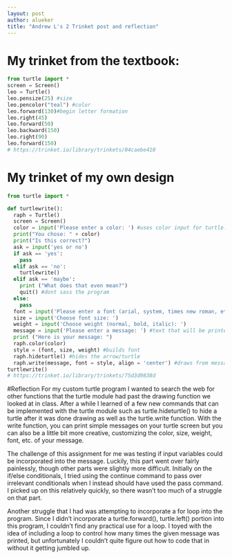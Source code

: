 ```yaml
---
layout: post
author: alueker
title: "Andrew L's 2 Trinket post and reflection"
---
```

# My trinket from the textbook:
```python
from turtle import *
screen = Screen()
leo = Turtle() 
leo.pensize(25) #size
leo.pencolor("teal") #color
leo.forward(130)#begin letter formation
leo.right(45)
leo.forward(50)
leo.backward(150)
leo.right(90)
leo.forward(150)
# https://trinket.io/library/trinkets/04caebe410
```
# My trinket of my own design
```python
from turtle import *

def turtlewrite():
  raph = Turtle()
  screen = Screen()
  color = input('Please enter a color: ') #uses color input for turtle.color
  print("You chose: " + color)
  print("Is this correct?")
  ask = input('yes or no')
  if ask == 'yes':
    pass
  elif ask == 'no':
    turtlewrite()
  elif ask == 'maybe':
    print ("What does that even mean?")
    quit() #dont sass the program
  else:
    pass
  font = input('Please enter a font (arial, system, times new roman, etc.):') #font will be used in style
  size = input('Choose font size: ') 
  weight = input('Choose weight (normal, bold, italic): ')
  message = input('Please enter a message: ') #text that will be printed
  print ("Here is your message: ") 
  raph.color(color)
  style = (font, size, weight) #builds font
  raph.hideturtle() #hides the arrow/turtle
  raph.write(message, font = style, align = 'center') #draws from message to print, uses style variable for font, aligns to center.
turtlewrite()
# https://trinket.io/library/trinkets/75d3d9838d
```
#Reflection
For my custom turtle program I wanted to search the web for other functions that the turtle module had past the drawing function we looked at in class. After a while I learned of a few new commands that can be implemented with the turtle module such as turtle.hideturtle() to hide a turtle after it was done drawing as well as the turtle.write function. With the write function, you can print simple messages on your turtle screen but you can also be a little bit more creative, customizing the color, size, weight, font, etc. of your message. 

The challenge of this assignment for me was testing if input variables could be incorporated into the message. Luckily, this part went over fairly painlessly, though other parts were slightly more difficult. Initially on the if/else conditionals, I tried using the continue command to pass over irrelevant conditionals when I instead should have used the pass command. I picked up on this relatively quickly, so there wasn’t too much of a struggle on that part.

Another struggle that I had was attempting to incorporate a for loop into the program. Since I didn’t incorporate a turtle.forward(), turtle.left() portion into this program, I couldn’t find any practical use for a loop. I toyed with the idea of including a loop to control how many times the given message was printed, but unfortunately	 I couldn’t quite figure out how to code that in without it getting jumbled up.

